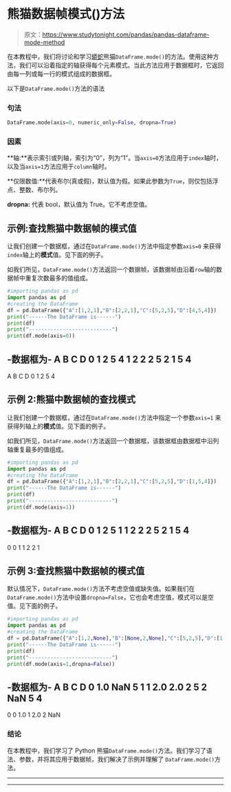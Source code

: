 # 熊猫数据帧模式()方法

> 原文：<https://www.studytonight.com/pandas/pandas-dataframe-mode-method>

在本教程中，我们将讨论和学习[蟒蛇](https://www.studytonight.com/python/getting-started-with-python)熊猫`DataFrame.mode()`的方法。使用这种方法，我们可以沿着指定的轴获得每个元素模式。当此方法应用于数据框时，它返回由每一列或每一行的模式组成的数据框。

以下是`DataFrame.mode()`方法的语法

### 句法

```py
DataFrame.mode(axis=0, numeric_only=False, dropna=True)
```

### 因素

**轴:**表示索引或列轴，索引为“0”，列为“1”。当`axis=0`方法应用于`index`轴时，以及当`axis=1`方法应用于`column`轴时。

**仅限数值:**代表布尔(真或假)，默认值为假。如果此参数为`True`，则仅包括浮点、整数、布尔列。

**dropna:** 代表 bool，默认值为 True。它不考虑空值。

## 示例:查找熊猫中数据帧的模式值

让我们创建一个数据框，通过在`DataFrame.mode()`方法中指定参数`axis=0` 来获得`index`轴上的**模式**值。见下面的例子。

如我们所见，`DataFrame.mode()`方法返回一个数据帧，该数据帧由沿着`row`轴的数据帧中重复次数最多的值组成。

```py
#importing pandas as pd
import pandas as pd
#creating the DataFrame
df = pd.DataFrame({"A":[1,2,1],"B":[2,2,1],"C":[5,2,5],"D":[4,5,4]}) 
print("------The DataFrame is------")
print(df)
print("---------------------------")
print(df.mode(axis=0))
```

-数据框为-
A B C D
0 1 2 5 4
1 2 2 2 5
2 1 5 4
-
A B C D
0 1 2 5 4

## 示例 2:熊猫中数据帧的查找模式

让我们创建一个数据框，通过在`DataFrame.mode()`方法中指定一个参数`axis=1` 来获得列轴上的**模式**值。见下面的例子。

如我们所见，`DataFrame.mode()`方法返回一个数据框，该数据框由数据框中沿列轴重复最多的值组成。

```py
#importing pandas as pd
import pandas as pd
#creating the DataFrame
df = pd.DataFrame({"A":[1,2,1],"B":[2,2,1],"C":[5,2,5],"D":[1,5,4]}) 
print("------The DataFrame is------")
print(df)
print("---------------------------")
print(df.mode(axis=1))
```

-数据框为-
A B C D
0 1 2 5 1
1 2 2 2 5
2 1 5 4
-
0
0 1
1 2
2 1

## 示例 3:查找熊猫中数据帧的模式值

默认情况下，`DataFrame.mode()`方法不考虑空值或缺失值。如果我们在`DataFrame.mode()`方法中设置`dropna=False`，它也会考虑空值，模式可以是空值。见下面的例子。

```py
#importing pandas as pd
import pandas as pd
#creating the DataFrame
df = pd.DataFrame({"A":[1,2,None],"B":[None,2,None],"C":[5,2,5],"D":[1,5,4]}) 
print("------The DataFrame is------")
print(df)
print("---------------------------")
print(df.mode(axis=1,dropna=False))
```

-数据框为-
A B C D
0 1.0 NaN 5 1
1 2.0 2.0 2 5
2 NaN 5 4
-
0
0 1.0
1 2.0
2 NaN

### 结论

在本教程中，我们学习了 Python 熊猫`DataFrame.mode()`方法。我们学习了语法、参数，并将其应用于数据帧，我们解决了示例并理解了 `DataFrame.mode()`方法。

* * *

* * *